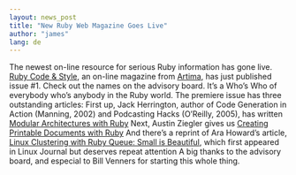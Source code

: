 ```yaml
---
layout: news_post
title: "New Ruby Web Magazine Goes Live"
author: "james"
lang: de
---
```


The newest on-line resource for serious Ruby information has gone live.
[Ruby Code &amp; Style][1], an on-line magazine from [Artima][2], has
just published issue #1. Check out the names on the advisory board. It’s
a Who’s Who of everybody who’s anybody in the Ruby world. The premiere
issue has three outstanding articles: First up, Jack Herrington, author
of Code Generation in Action (Manning, 2002) and Podcasting Hacks
(O’Reilly, 2005), has written [Modular Architectures with Ruby][3] Next,
Austin Ziegler gives us [Creating Printable Documents with Ruby][4] And
there’s a reprint of Ara Howard’s article, [Linux Clustering with Ruby
Queue: Small is Beautiful][5], which first appeared in Linux Journal but
deserves repeat attention A big thanks to the advisory board, and
especial to Bill Venners for starting this whole thing.



[1]: http://www.artima.com/rubycs/index.html
[2]: http://www.artima.com
[3]: http://www.artima.com/rubycs/articles/modular_apis_with_ruby.html
[4]: http://www.artima.com/rubycs/articles/pdf_writer.html
[5]: http://www.artima.com/rubycs/articles/rubyqueue.html
